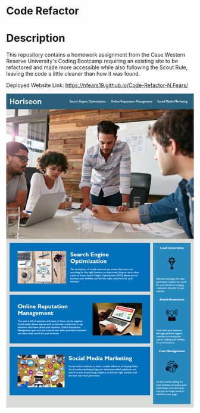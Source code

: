 # Code Refactor

# Description
This repository contains a homework assignment from the Case Western Reserve University's
Coding Bootcamp requiring an existing site to be refactored and made more accessible while
also following the Scout Rule, leaving the code a little cleaner than how it was found.

Deployed Website Link: https://nfears19.github.io/Code-Refactor-N.Fears/

<img src="Images\01-html-css-git-homework-demo.png">
